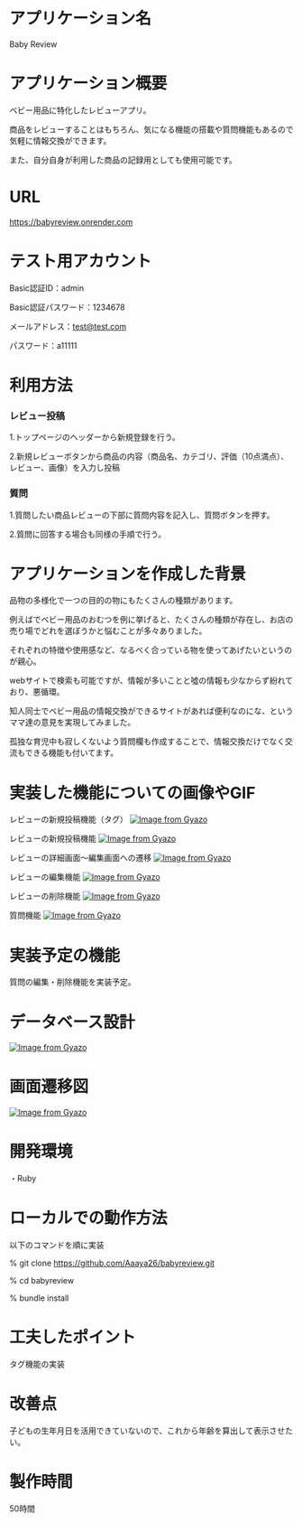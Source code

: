 # アプリケーション名
Baby Review
# アプリケーション概要
ベビー用品に特化したレビューアプリ。

商品をレビューすることはもちろん、気になる機能の搭載や質問機能もあるので気軽に情報交換ができます。

また、自分自身が利用した商品の記録用としても使用可能です。

# URL
https://babyreview.onrender.com

# テスト用アカウント
Basic認証ID：admin

Basic認証パスワード：1234678

メールアドレス：test@test.com

パスワード：a11111

# 利用方法
### レビュー投稿
1.トップページのヘッダーから新規登録を行う。

2.新規レビューボタンから商品の内容（商品名、カテゴリ、評価（10点満点）、レビュー、画像）を入力し投稿

### 質問
1.質問したい商品レビューの下部に質問内容を記入し、質問ボタンを押す。

2.質問に回答する場合も同様の手順で行う。

# アプリケーションを作成した背景
品物の多様化で一つの目的の物にもたくさんの種類があります。

例えばでベビー用品のおむつを例に挙げると、たくさんの種類が存在し、お店の売り場でどれを選ぼうかと悩むことが多々ありました。

それぞれの特徴や使用感など、なるべく合っている物を使ってあげたいというのが親心。

webサイトで検索も可能ですが、情報が多いことと噓の情報も少なからず紛れており、悪循環。

知人同士でベビー用品の情報交換ができるサイトがあれば便利なのにな、というママ達の意見を実現してみました。

孤独な育児中も寂しくないよう質問欄も作成することで、情報交換だけでなく交流もできる機能も付いてます。


# 実装した機能についての画像やGIF
レビューの新規投稿機能（タグ）
[![Image from Gyazo](https://i.gyazo.com/0e56a2c41740ab6888d8b96ad9cb2a00.gif)](https://gyazo.com/0e56a2c41740ab6888d8b96ad9cb2a00)

レビューの新規投稿機能
[![Image from Gyazo](https://i.gyazo.com/538b6edbe730251b0470b9d17d7dca9c.gif)](https://gyazo.com/538b6edbe730251b0470b9d17d7dca9c)

レビューの詳細画面～編集画面への遷移
[![Image from Gyazo](https://i.gyazo.com/d4d662471341fd1a87f1a42f82139e1c.gif)](https://gyazo.com/d4d662471341fd1a87f1a42f82139e1c)

レビューの編集機能
[![Image from Gyazo](https://i.gyazo.com/0d8d451604aa16dd2ee43e690c17aaed.gif)](https://gyazo.com/0d8d451604aa16dd2ee43e690c17aaed)

レビューの削除機能
[![Image from Gyazo](https://i.gyazo.com/75ad13d8544d4125f28b0b46b889ce0e.gif)](https://gyazo.com/75ad13d8544d4125f28b0b46b889ce0e)

質問機能
[![Image from Gyazo](https://i.gyazo.com/1a2d6d8a2c3af59b51af938ab1e559b0.gif)](https://gyazo.com/1a2d6d8a2c3af59b51af938ab1e559b0)

# 実装予定の機能
質問の編集・削除機能を実装予定。

# データベース設計
[![Image from Gyazo](https://i.gyazo.com/a8cf8d55d120f01feded606dc00220f4.png)](https://gyazo.com/a8cf8d55d120f01feded606dc00220f4)

# 画面遷移図
[![Image from Gyazo](https://i.gyazo.com/f11d11fa14beb20a74f9592a09271182.png)](https://gyazo.com/f11d11fa14beb20a74f9592a09271182)
# 開発環境
・Ruby

# ローカルでの動作方法
以下のコマンドを順に実装

% git clone https://github.com/Aaaya26/babyreview.git

% cd babyreview

% bundle install

# 工夫したポイント
タグ機能の実装

# 改善点
子どもの生年月日を活用できていないので、これから年齢を算出して表示させたい。

# 製作時間
50時間